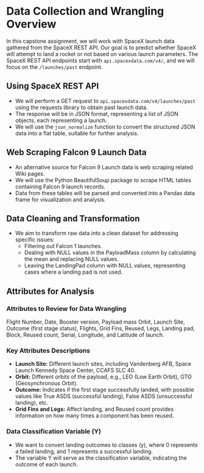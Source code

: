 # Data Collection and Wrangling Overview

In this capstone assignment, we will work with SpaceX launch data gathered from the SpaceX REST API. Our goal is to predict whether SpaceX will attempt to land a rocket or not based on various launch parameters. The SpaceX REST API endpoints start with `api.spacexdata.com/v4/`, and we will focus on the `/launches/past` endpoint.

## Using SpaceX REST API

- We will perform a GET request to `api.spacexdata.com/v4/launches/past` using the requests library to obtain past launch data.
- The response will be in JSON format, representing a list of JSON objects, each representing a launch.
- We will use the `json_normalize` function to convert the structured JSON data into a flat table, suitable for further analysis.

## Web Scraping Falcon 9 Launch Data

- An alternative source for Falcon 9 Launch data is web scraping related Wiki pages.
- We will use the Python BeautifulSoup package to scrape HTML tables containing Falcon 9 launch records.
- Data from these tables will be parsed and converted into a Pandas data frame for visualization and analysis.

## Data Cleaning and Transformation

- We aim to transform raw data into a clean dataset for addressing specific issues:
  - Filtering out Falcon 1 launches.
  - Dealing with NULL values in the PayloadMass column by calculating the mean and replacing NULL values.
  - Leaving the LandingPad column with NULL values, representing cases where a landing pad is not used.

## Attributes for Analysis

### Attributes to Review for Data Wrangling

Flight Number, Date, Booster version, Payload mass Orbit, Launch Site, Outcome (first stage status), Flights, Grid Fins, Reused, Legs, Landing pad, Block, Reused count, Serial, Longitude, and Latitude of launch.

### Key Attributes Descriptions

- **Launch Site:** Different launch sites, including Vandenberg AFB, Space Launch Kennedy Space Center, CCAFS SLC 40.
- **Orbit:** Different orbits of the payload, e.g., LEO (Low Earth Orbit), GTO (Geosynchronous Orbit).
- **Outcome:** Indicates if the first stage successfully landed, with possible values like True ASDS (successful landing), False ASDS (unsuccessful landing), etc.
- **Grid Fins and Legs:** Affect landing, and Reused count provides information on how many times a component has been reused.

### Data Classification Variable (Y)

- We want to convert landing outcomes to classes (y), where 0 represents a failed landing, and 1 represents a successful landing.
- The variable Y will serve as the classification variable, indicating the outcome of each launch.
